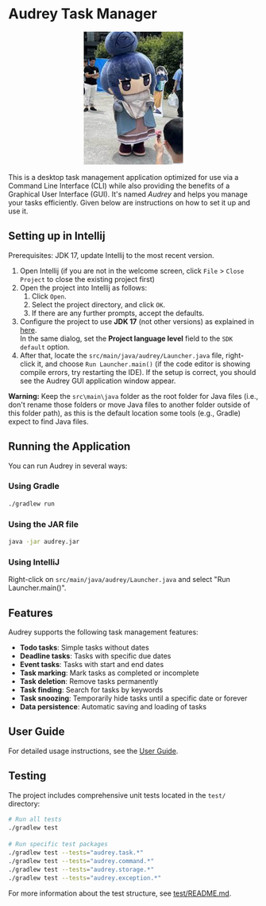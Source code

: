 # Audrey Task Manager

<p align="center">
  <img src="src/main/resources/images/audreyimage.jpeg" alt="Audrey" width="200"/>
</p>

This is a desktop task management application optimized for use via a Command Line Interface (CLI) while also providing the benefits of a Graphical User Interface (GUI). It's named _Audrey_ and helps you manage your tasks efficiently. Given below are instructions on how to set it up and use it.

## Setting up in Intellij

Prerequisites: JDK 17, update Intellij to the most recent version.

1. Open Intellij (if you are not in the welcome screen, click `File` > `Close Project` to close the existing project first)
1. Open the project into Intellij as follows:
   1. Click `Open`.
   1. Select the project directory, and click `OK`.
   1. If there are any further prompts, accept the defaults.
1. Configure the project to use **JDK 17** (not other versions) as explained in [here](https://www.jetbrains.com/help/idea/sdk.html#set-up-jdk).<br>
   In the same dialog, set the **Project language level** field to the `SDK default` option.
1. After that, locate the `src/main/java/audrey/Launcher.java` file, right-click it, and choose `Run Launcher.main()` (if the code editor is showing compile errors, try restarting the IDE). If the setup is correct, you should see the Audrey GUI application window appear.

**Warning:** Keep the `src\main\java` folder as the root folder for Java files (i.e., don't rename those folders or move Java files to another folder outside of this folder path), as this is the default location some tools (e.g., Gradle) expect to find Java files.

## Running the Application

You can run Audrey in several ways:

### Using Gradle
```bash
./gradlew run
```

### Using the JAR file
```bash
java -jar audrey.jar
```

### Using IntelliJ
Right-click on `src/main/java/audrey/Launcher.java` and select "Run Launcher.main()".

## Features

Audrey supports the following task management features:

- **Todo tasks**: Simple tasks without dates
- **Deadline tasks**: Tasks with specific due dates
- **Event tasks**: Tasks with start and end dates
- **Task marking**: Mark tasks as completed or incomplete
- **Task deletion**: Remove tasks permanently
- **Task finding**: Search for tasks by keywords
- **Task snoozing**: Temporarily hide tasks until a specific date or forever
- **Data persistence**: Automatic saving and loading of tasks

## User Guide

For detailed usage instructions, see the [User Guide](docs/UserGuide.md).

## Testing

The project includes comprehensive unit tests located in the `test/` directory:

```bash
# Run all tests
./gradlew test

# Run specific test packages
./gradlew test --tests="audrey.task.*"
./gradlew test --tests="audrey.command.*"
./gradlew test --tests="audrey.storage.*"
./gradlew test --tests="audrey.exception.*"
```

For more information about the test structure, see [test/README.md](test/README.md).
